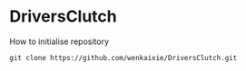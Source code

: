 # DriversClutch

How to initialise repository
```
git clone https://github.com/wenkaixie/DriversClutch.git
```